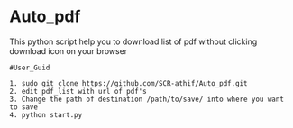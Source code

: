 # Auto_pdf
This python script help you to download list of pdf without clicking download icon on your browser

```
#User_Guid

1. sudo git clone https://github.com/SCR-athif/Auto_pdf.git
2. edit pdf_list with url of pdf's
3. Change the path of destination /path/to/save/ into where you want to save
4. python start.py
```
